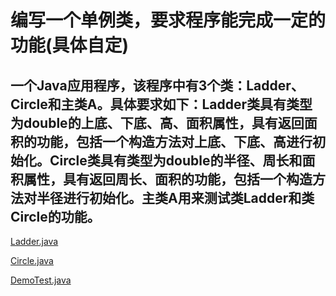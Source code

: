 # 编写一个单例类，要求程序能完成一定的功能(具体自定)

## 一个Java应用程序，该程序中有3个类：Ladder、Circle和主类A。具体要求如下：Ladder类具有类型为double的上底、下底、高、面积属性，具有返回面积的功能，包括一个构造方法对上底、下底、高进行初始化。Circle类具有类型为double的半径、周长和面积属性，具有返回周长、面积的功能，包括一个构造方法对半径进行初始化。主类A用来测试类Ladder和类Circle的功能。

 [Ladder.java](..\code\test_5_code\Ladder.java) 

 [Circle.java](..\code\test_5_code\Circle.java) 

 [DemoTest.java](..\code\test_5_code\DemoTest.java) 

